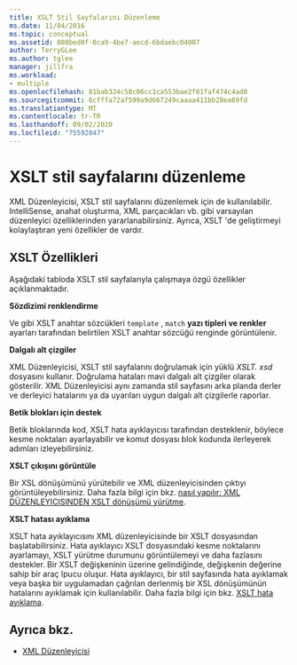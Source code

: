 ```yaml
---
title: XSLT Stil Sayfalarını Düzenleme
ms.date: 11/04/2016
ms.topic: conceptual
ms.assetid: 080bed0f-0ca9-4be7-aecd-6bdaebc04007
author: TerryGLee
ms.author: tglee
manager: jillfra
ms.workload:
- multiple
ms.openlocfilehash: 81bab324c58c06cc1ca553bae2f81faf474c4ad0
ms.sourcegitcommit: 6cfffa72af599a9d667249caaaa411bb28ea69fd
ms.translationtype: MT
ms.contentlocale: tr-TR
ms.lasthandoff: 09/02/2020
ms.locfileid: "75592847"
---
```

# <a name="edit-xslt-style-sheets"></a>XSLT stil sayfalarını düzenleme

XML Düzenleyicisi, XSLT stil sayfalarını düzenlemek için de kullanılabilir. IntelliSense, anahat oluşturma, XML parçacıkları vb. gibi varsayılan düzenleyici özelliklerinden yararlanabilirsiniz. Ayrıca, XSLT 'de geliştirmeyi kolaylaştıran yeni özellikler de vardır.

## <a name="xslt-features"></a>XSLT Özellikleri

Aşağıdaki tabloda XSLT stil sayfalarıyla çalışmaya özgü özellikler açıklanmaktadır.

**Sözdizimi renklendirme**

Ve gibi XSLT anahtar sözcükleri `template` , `match` **yazı tipleri ve renkler** ayarları tarafından belirtilen XSLT anahtar sözcüğü renginde görüntülenir.

**Dalgalı alt çizgiler**

XML Düzenleyicisi, XSLT stil sayfalarını doğrulamak için yüklü *XSLT. xsd* dosyasını kullanır. Doğrulama hataları mavi dalgalı alt çizgiler olarak gösterilir. XML Düzenleyicisi aynı zamanda stil sayfasını arka planda derler ve derleyici hatalarını ya da uyarıları uygun dalgalı alt çizgilerle raporlar.

**Betik blokları için destek**

Betik bloklarında kod, XSLT hata ayıklayıcısı tarafından desteklenir, böylece kesme noktaları ayarlayabilir ve komut dosyası blok kodunda ilerleyerek adımları izleyebilirsiniz.

**XSLT çıkışını görüntüle**

Bir XSL dönüşümünü yürütebilir ve XML düzenleyicisinden çıktıyı görüntüleyebilirsiniz. Daha fazla bilgi için bkz. [nasıl yapılır: XML DÜZENLEYICISINDEN XSLT dönüşümü yürütme](../xml-tools/how-to-execute-an-xslt-transformation-from-the-xml-editor.md).

**XSLT hatası ayıklama**

XSLT hata ayıklayıcısını XML düzenleyicisinde bir XSLT dosyasından başlatabilirsiniz. Hata ayıklayıcı XSLT dosyasındaki kesme noktalarını ayarlamayı, XSLT yürütme durumunu görüntülemeyi ve daha fazlasını destekler. Bir XSLT değişkeninin üzerine gelindiğinde, değişkenin değerine sahip bir araç Ipucu oluşur. Hata ayıklayıcı, bir stil sayfasında hata ayıklamak veya başka bir uygulamadan çağrılan derlenmiş bir XSL dönüşümünün hatalarını ayıklamak için kullanılabilir. Daha fazla bilgi için bkz. [XSLT hata ayıklama](../xml-tools/debugging-xslt.md).

## <a name="see-also"></a>Ayrıca bkz.

- [XML Düzenleyicisi](../xml-tools/xml-editor.md)
